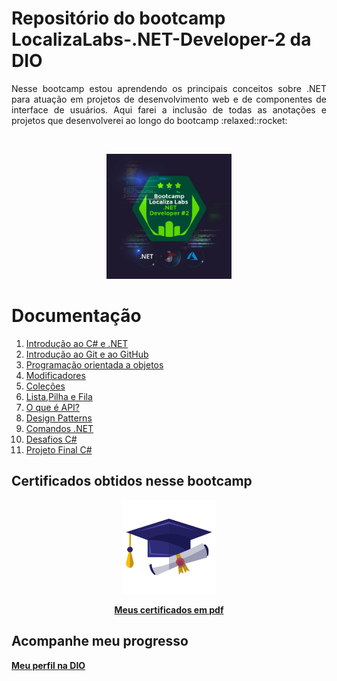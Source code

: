 <p align="center"> 
  <h1>Repositório do bootcamp LocalizaLabs-.NET-Developer-2 da DIO</h1>
  </p>
<p align="justify">
Nesse bootcamp estou aprendendo os principais conceitos sobre .NET para atuação em projetos de desenvolvimento web e de componentes de interface de usuários. Aqui farei a inclusão de todas as anotações e projetos que desenvolverei ao longo do bootcamp :relaxed::rocket:</p><br>

<p align="center">
  <img width="200" src="Imagens/Localiza-labs.jpg" alt="Logo bootcamp">  
  <br>
</p>

# Documentação

<ol>
<li><a href="https://github.com/WelbertJr/Bootcamp-DIO---LocalizaLabs-.NET-Developer-2/blob/main/docs/01-Introdu%C3%A7%C3%A3o%20ao%20C%23%20e%20.NET.md"> Introdução ao C# e .NET</a></li>
<li><a href="https://github.com/WelbertJr/Bootcamp-DIO---LocalizaLabs-.NET-Developer-2/blob/main/docs/02-Introdu%C3%A7%C3%A3o%20ao%20Git%20e%20ao%20GitHub.md"> Introdução ao Git e ao GitHub</a></li>
<li><a href="https://github.com/WelbertJr/Bootcamp-DIO---LocalizaLabs-.NET-Developer-2/blob/main/docs/03-Programa%C3%A7%C3%A3o%20orientada%20a%20objetos.md"> Programação orientada a objetos</a></li>
<li><a href="https://github.com/WelbertJr/Bootcamp-DIO---LocalizaLabs-.NET-Developer-2/blob/main/docs/04-Modificadores.md"> Modificadores</a></li>
<li><a href="https://github.com/WelbertJr/Bootcamp-DIO---LocalizaLabs-.NET-Developer-2/blob/main/docs/05-Cole%C3%A7%C3%B5es.md"> Coleções</a></li>
<li><a href="https://github.com/WelbertJr/Bootcamp-DIO---LocalizaLabs-.NET-Developer-2/blob/main/docs/06-Lista%2CPilha%20e%20Fila.md"> Lista,Pilha e Fila</a></li>
<li><a href="https://github.com/WelbertJr/Bootcamp-DIO---LocalizaLabs-.NET-Developer-2/blob/main/docs/07-O%20que%20%C3%A9%20API%3F.md"> O que é API?</a></li>
<li><a href="https://github.com/WelbertJr/Bootcamp-DIO---LocalizaLabs-.NET-Developer-2/blob/main/docs/08-Design%20Patterns.md"> Design Patterns</a></li>
<li><a href="https://github.com/WelbertJr/Bootcamp-DIO---LocalizaLabs-.NET-Developer-2/blob/main/docs/09-Comandos%20.NET.md"> Comandos .NET</a></li>
<li><a href="https://github.com/WelbertJr/Bootcamp-DIO---LocalizaLabs-.NET-Developer-2/tree/main/Desafios%20C%23">Desafios C#</a></li>  
<li><a href="https://github.com/WelbertJr/Bootcamp-DIO---LocalizaLabs-.NET-Developer-2/tree/main/ProjetoFinal">Projeto Final C#</a></li>  
</ol>

<p align="justify">
 <h2>Certificados obtidos nesse bootcamp</h2></p>

<div align="center">
  <img width="150" src="Imagens/diploma.png" alt="Meus certificados">
  <br>

  **[Meus certificados em pdf](https://github.com/WelbertJr/Bootcamp-DIO---LocalizaLabs-.NET-Developer-2/tree/main/Certificados)**
  </div>

<div align="justify">
  <h2>Acompanhe meu progresso</h2>
    
  **[Meu perfil na DIO](https://web.dio.me/users/welbertjunior?tab=achievements)** 
  </div>
